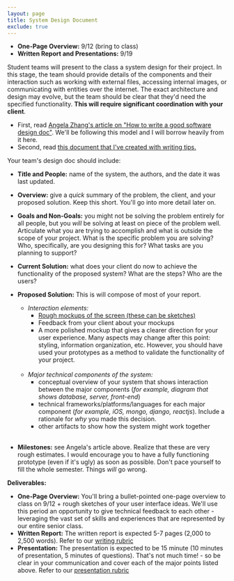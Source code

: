 ```yaml
---
layout: page
title: System Design Document
exclude: true
---
```


- **One-Page Overview:** 9/12 (bring to class)
- **Written Report and Presentations:** 9/19

Student teams will present to the class a system design for their project. In this stage, the team should provide details of the components and their interaction such as working with external files, accessing internal images, or communicating with entities over the internet. The exact architecture and design may evolve, but the team should be clear that they'd need the specified functionality. **This will require significant coordination with your client**.

- First, read [Angela Zhang's article on "How to write a good software design doc"](https://medium.freecodecamp.org/how-to-write-a-good-software-design-document-66fcf019569c). We'll be following this model and I will borrow heavily from it here.
- Second, read [this document that I've created with writing tips.](../resources/writingtips.html)

Your team's design doc should include:
- **Title and People:** name of the system, the authors, and the date it was last updated.

- **Overview:** give a _quick_ summary of the problem, the client, and your proposed solution. Keep this short. You'll go into more detail later on.

- **Goals and Non-Goals:** you might not be solving the problem entirely for all people, but you _will_ be solving at least on piece of the problem well. Articulate what you are trying to accomplish and what is outside the scope of your project. What is the specific problem you are solving? Who, specifically, are you designing this for? What tasks are you planning to support?

- **Current Solution:** what does your client do now to achieve the functionality of the proposed system? What are the steps? Who are the users?

- **Proposed Solution:** This is will compose of most of your report.
  - *Interaction elements:*
    - [Rough mockups of the screen (these can be sketches)](http://faculty.washington.edu/ajko/books/design-methods/how-to-prototype.html)
    - Feedback from your client about your mockups
    - A more polished mockup that gives a clearer direction for your user experience. Many aspects may change after this point: styling, information organization, etc. However, you should have used your prototypes as a method to validate the functionality of your project.
<br/><br/>
  - *Major technical components of the system:*
    - conceptual overview of your system that shows interaction between the major components (_for example, diagram that shows database, server, front-end_)
    - technical frameworks/platforms/languages for each major component (_for example, iOS, mongo, django, reactjs_). Include a rationale for _why_ you made this decision.
    - other artifacts to show how the system might work together
<br/><br/>

- **Milestones:** see Angela's article above. Realize that these are very rough estimates. I would encourage you to have a fully functioning prototype (even if it's ugly) as soon as possible. Don't pace yourself to fill the whole semester. Things _will_ go wrong.


**Deliverables:**
- **One-Page Overview:** You'll bring a bullet-pointed one-page overview to class on 9/12 + rough sketches of your user interface ideas. We'll use this period an opportunity to give technical feedback to each other - leveraging the vast set of skills and experiences that are represented by our entire senior class.
- **Written Report:** The written report is expected 5-7 pages (2,000 to 2,500 words). Refer to our [writing rubric](../rubrics/writing.pdf)
- **Presentation:** The presentation is expected to be 15 minute (10 minutes of presentation, 5 minutes of questions). That's not much time! - so be clear in your communication and cover each of the major points listed above. Refer to our [presentation rubric](../rubrics/presentation.pdf)
